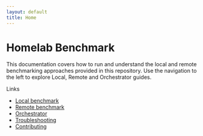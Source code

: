 ```yaml
---
layout: default
title: Home
---
```


# Homelab Benchmark

This documentation covers how to run and understand the local and remote benchmarking approaches provided in this repository. Use the navigation to the left to explore Local, Remote and Orchestrator guides.

Links

- [Local benchmark](local.md)
- [Remote benchmark](remote.md)
- [Orchestrator](orchestrator.md)
- [Troubleshooting](troubleshooting.md)
- [Contributing](contributing.md)
